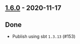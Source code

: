 ## [1.6.0](https://github.com/Kevin-Lee/effectie/issues?utf8=%E2%9C%93&q=is%3Aissue+is%3Aclosed+milestone%3A%22milestone11%22) - 2020-11-17

## Done
* Publish using sbt `1.3.13` (#153)
